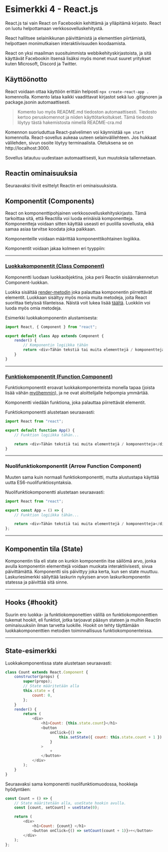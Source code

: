 # Esimerkki 4 - React.js

React.js tai vain React on Facebookin kehittämä ja ylläpitämä kirjasto. React on luotu helpottamaan verkkosovelluskehitystä.

React hallitsee selainikkunan päivittämistä ja elementtien piirtämistä, helpottaen monimutkaisen interaktiivisuuden koodaamista.

React on yksi maailman suosituimmista webbikehityskirjastoista, ja sitä käyttävät Facebookin itsensä lisäksi myös monet muut suuret yritykset kuten Microsoft, Discord ja Twitter.

## Käyttöönotto

React voidaan ottaa käyttöön erittäin helposti `npx create-react-app .` komennolla. Komento lataa kaikki vaadittavat kirjastot sekä luo .gitignoren ja package.jsonin automaattisesti.

> Komento luo myös README.md tiedoston automaattisesti. Tiedosto kertoo peruskomennot ja niiden käyttötarkoitukset. Tämä tiedosto löytyy tästä hakemistosta nimellä README-cra.md

Komennon suoriuduttua React-palvelimen voi käynnistää `npm start` komennolla. React-sovellus aukeaa uuteen selainvälilehteen. Jos hukkaat välilehden, sivun osoite löytyy terminaalista. Oletuksena se on http://localhost:3000.

Sovellus latautuu uudestaan automaattisesti, kun muutoksia tallennetaan.

## Reactin ominaisuuksia

Seuraavaksi tiiviit esittelyt Reactin eri ominaisuuksista.

## Komponentit (Components)

React on komponenttipohjainen verkkosovelluskehityskirjasto. Tämä tarkoittaa sitä, että Reactilla voi luoda erinäisiä komponentteja. Komponentteja voidaan sitten käyttää useasti eri puolilla sovellusta, eikä samaa asiaa tarvitse koodata joka paikkaan.

Komponenteille voidaan määrittää komponenttikohtainen logiikka.

Komponentit voidaan jakaa kolmeen eri tyyppiin:

---

### [Luokkakomponentit (Class Component)](https://reactjs.org/docs/react-component.html)

Komponentti luodaan luokkaobjektina, joka perii Reactin sisäänrakennetun Component-luokkan.

Luokka sisältää [render-metodin](https://reactjs.org/docs/react-component.html#render) joka palauttaa komponentin piirrettävät elementit. Luokkaan sisältyy myös monia muita metodeja, joita React suorittaa tietyissä tilanteissa. Näistä voit lukea lisää [täältä](https://reactjs.org/docs/react-component.html#the-component-lifecycle). Luokkiin voi luoda myös omia metodeja.

Esimerkki luokkakomponentin alustamisesta:

```js
import React, { Component } from "react";

export default class App extends Component {
    render() {
        // Komponentin logiikka tähän
        return <div>Tähän tekstiä tai muita elementtejä / komponentteja</div>;
    }
}
```

---

### [Funktiokomponentit (Function Component)](https://reactjs.org/docs/components-and-props.html)

Funktiokomponentit eroavat luokkakomponenteista monella tapaa (joista lisää vähän [myöhemmin](#hookit)), ja ne ovat aloittelijalle helpompia ymmärtää.

Komponentti viedään funktiona, joka palauttaa piirrettävät elementit.

Funktiokomponentti alustetaan seuraavasti:

```js
import React from "react";

export default function App() {
    // Funktion logiikka tähän...

    return <div>Tähän tekstiä tai muita elementtejä / komponentteja</div>;
}
```

---

### Nuolifunktiokomponentit (Arrow Function Component)

Muuten sama kuin normaali funktiokomponentti, mutta alustustapa käyttää uutta ES6-nuolifunktiosyntaksia.

Nuolifunktiokomponentti alustetaan seuraavasti:

```js
import React from "react";

export const App = () => {
    // Funktion logiikka tähän...

    return <div>Tähän tekstiä tai muita elementtejä / komponentteja</div>;
};
```

---

## Komponentin tila (State)

Komponentin tila eli state on kunkin komponentin itse säilömä arvo, jonka avulla komponentin elementtejä voidaan muokata interaktiivisesti, sivua päivittämättä. Komponentti siis päivittyy joka kerta, kun sen state muuttuu. Laskuriesimerkki säilyttää laskurin nykyisen arvon laskurikomponentin statessa ja päivittää sitä sinne.

---

## Hooks {#hookit}

Suurin ero luokka- ja funktiokomponettien välillä on funktiokomponenttien tukemat hookit, eli funktiot, jotka tarjoavat pääsyn stateen ja muihin Reactin ominaisuuksiin ilman tarvetta luokille. Hookit on tehty täyttämään luokkakomponenttien metodien toiminnallisuus funktiokomponenteissa.

---

## State-esimerkki

Luokkakomponentissa state alustetaan seuraavasti:

```js
class Count extends React.Component {
    constructor(props) {
        super(props);
        // State määritetään alla
        this.state = {
            count: 0,
        };
    }
    render() {
        return (
            <div>
                <h1>Count: {this.state.count}</h1>
                <button
                    onClick={() =>
                        this.setState({ count: this.state.count + 1 })
                    }
                >
                    +
                </button>
            </div>
        );
    }
}
```

Seuraavaksi sama komponentti nuolifunktiomuodossa, hookkeja hyödyntäen:

```js
const Count = () => {
    // State määritetään alla, useState hookin avulla.
    const [count, setCount] = useState(0);

    return (
        <div>
            <h1>Count: {count} </h1>
            <button onClick={() => setCount(count + 1)}>+</button>
        </div>
    );
};
```

